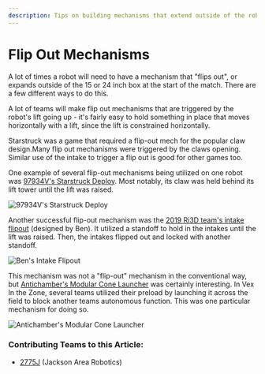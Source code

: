 ```yaml
---
description: Tips on building mechanisms that extend outside of the robot's starting size.
---
```


# Flip Out Mechanisms

A lot of times a robot will need to have a mechanism that "flips out", or expands outside of the 15 or 24 inch box at the start of the match. There are a few different ways to do this.

A lot of teams will make flip out mechanisms that are triggered by the robot's lift going up - it's fairly easy to hold something in place that moves horizontally with a lift, since the lift is constrained horizontally.

Starstruck was a game that required a flip-out mech for the popular claw design.Many flip out mechanisms were triggered by the claws opening. Similar use of the intake to trigger a flip out is good for other games too.

One example of several flip-out mechanisms being utilized on one robot was [97934V's Starstruck Deploy](https://www.youtube.com/watch?v=u9XEYpPA-H4). Most notably, its claw was held behind its lift tower until the lift was raised.

![97934V's Starstruck Deploy](https://user-images.githubusercontent.com/65926085/88546554-2e072480-cfe2-11ea-8c75-ad71f8bb1d9d.png)

Another successful flip-out mechanism was the [2019 Ri3D team's intake flipout](https://youtu.be/BC4ZlIcBB7I?t=145) (designed by Ben). It utilized a standoff to hold in the intakes until the lift was raised. Then, the intakes flipped out and locked with another standoff.

![Ben's Intake Flipout](https://user-images.githubusercontent.com/65926085/88546173-9b668580-cfe1-11ea-9f34-6cf54743079e.png)

This mechanism was not a "flip-out" mechanism in the conventional way, but [Antichamber's Modular Cone Launcher](https://www.youtube.com/watch?v=zHS9VIAxNNM) was certainly interesting. In Vex In the Zone, several teams utilized their preload by launching it across the field to block another teams autonomous function. This was one particular mechanism for doing so.

![Antichamber's Modular Cone Launcher](https://user-images.githubusercontent.com/65926085/88547150-f0ef6200-cfe2-11ea-92da-d904e6fa3d5e.png)

### Contributing Teams to this Article:

* [2775J](https://www.youtube.com/channel/UCxpfFq6ShDvgmU9P4y6rc_Q?view_as=subscriber) \(Jackson Area Robotics\)
